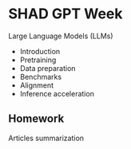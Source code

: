 # SHAD GPT Week

Large Language Models (LLMs)

- Introduction
- Pretraining
- Data preparation
- Benchmarks
- Alignment
- Inference acceleration

## Homework

Articles summarization
